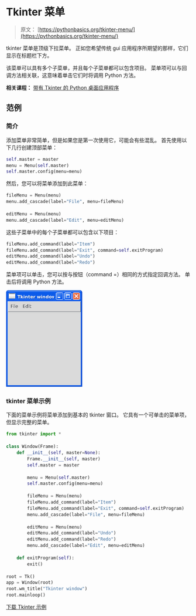 # Tkinter 菜单

> 原文： [https://pythonbasics.org/tkinter-menu/](https://pythonbasics.org/tkinter-menu/)

tkinter 菜单是顶级下拉菜单。 正如您希望传统 gui 应用程序所期望的那样，它们显示在标题栏下方。

该菜单可以具有多个子菜单，并且每个子菜单都可以包含项目。 菜单项可以与回调方法相关联，这意味着单击它们时将调用 Python 方法。

**相关课程：** [带有 Tkinter 的 Python 桌面应用程序](https://gum.co/ErLc)

## 范例

### 简介

添加菜单非常简单，但是如果您是第一次使用它，可能会有些混乱。 首先使用以下几行创建顶部菜单：

```py
self.master = master
menu = Menu(self.master)
self.master.config(menu=menu)

```

然后，您可以将菜单添加到此菜单：

```py
fileMenu = Menu(menu)
menu.add_cascade(label="File", menu=fileMenu)

editMenu = Menu(menu)
menu.add_cascade(label="Edit", menu=editMenu)

```

这些子菜单中的每个子菜单都可以包含以下项目：

```py
fileMenu.add_command(label="Item")
fileMenu.add_command(label="Exit", command=self.exitProgram)
editMenu.add_command(label="Undo")
editMenu.add_command(label="Redo")

```

菜单项可以单击，您可以按与按钮（command =）相同的方式指定回调方法。 单击后将调用 Python 方法。

![tkinter menu](img/1bc5e8d0c41245289be5ff46fc769e1f.jpg)

### tkinter 菜单示例

下面的菜单示例将菜单添加到基本的 tkinter 窗口。 它具有一个可单击的菜单项，但显示完整的菜单。

```py
from tkinter import *

class Window(Frame):
    def __init__(self, master=None):
        Frame.__init__(self, master)
        self.master = master

        menu = Menu(self.master)
        self.master.config(menu=menu)

        fileMenu = Menu(menu)
        fileMenu.add_command(label="Item")
        fileMenu.add_command(label="Exit", command=self.exitProgram)
        menu.add_cascade(label="File", menu=fileMenu)

        editMenu = Menu(menu)
        editMenu.add_command(label="Undo")
        editMenu.add_command(label="Redo")
        menu.add_cascade(label="Edit", menu=editMenu)

    def exitProgram(self):
        exit()

root = Tk()
app = Window(root)
root.wm_title("Tkinter window")
root.mainloop()

```

[下载 Tkinter 示例](https://gum.co/ErLc)